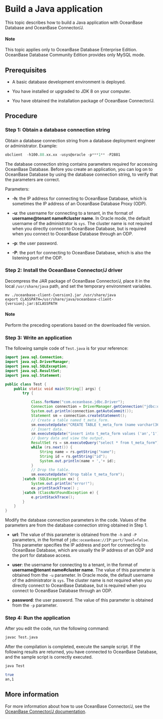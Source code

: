 # Build a Java application

This topic describes how to build a Java application with OceanBase Database and OceanBase Connector/J.

  <main id="notice" >
    <h4>Note</h4>
    <p>This topic applies only to OceanBase Database Enterprise Edition. OceanBase Database Community Edition provides only MySQL mode.</p>
  </main>

## Prerequisites

* A basic database development environment is deployed.

* You have installed or upgraded to JDK 8 on your computer.

* You have obtained the installation package of OceanBase Connector/J. <!-- In OceanBase Download Center, choose **Resources > Download > OceanBase Database > Drivers and Middleware**. In the [OceanBase Connector/J](https://www.oceanbase.com/softwarecenter-enterprise) section, click the desired version and enter related information to download the installation package of OceanBase Connector/J. -->

## Procedure

### Step 1: Obtain a database connection string

Obtain a database connection string from a database deployment engineer or administrator. Example:

```sql
obclient  -h100.88.xx.xx -usys@oracle -p***1** -P2881
```

The database connection string contains parameters required for accessing OceanBase Database. Before you create an application, you can log on to OceanBase Database by using the database connection string, to verify that the parameters are correct.

Parameters:

* **-h**: the IP address for connecting to OceanBase Database, which is sometimes the IP address of an OceanBase Database Proxy (ODP).

* **-u**: the username for connecting to a tenant, in the format of **username@tenant name#cluster name**. In Oracle mode, the default username of the administrator is `sys`. The cluster name is not required when you directly connect to OceanBase Database, but is required when you connect to OceanBase Database through an ODP.

* **-p**: the user password.

* **-P**: the port for connecting to OceanBase Database, which is also the listening port of the ODP.

### Step 2: Install the OceanBase Connector/J driver

Decompress the JAR package of OceanBase Connector/J, place it in the local `/usr/share/java` path, and set the temporary environment variables.

```shell
mv ./oceanbase-client-{version}.jar /usr/share/java
export CLASSPATH=/usr/share/java/oceanbase-client-{version}.jar:$CLASSPATH
```

<main id="notice" type='explain'>
  <h4>Note</h4>
  <p> Perform the preceding operations based on the downloaded file version.  </p>
</main>

### Step 3: Write an application

The following sample code of `Test.java` is for your reference:

```java
import java.sql.Connection;
import java.sql.DriverManager;
import java.sql.SQLException;
import java.sql.ResultSet;
import java.sql.Statement;

public class Test {
    public static void main(String[] args) {
        try {

            Class.forName("com.oceanbase.jdbc.Driver");
            Connection connection = DriverManager.getConnection("jdbc:oceanbase://172.30.xx.xx:2881/?pool=false&user=s**@oracle&password=***1**");
            System.out.println(connection.getAutoCommit());
            Statement sm = connection.createStatement();
            // Create a table named t_meta_form.
            sm.executeUpdate("CREATE TABLE t_meta_form (name varchar(36) , id int)");
            // Insert data.
            sm.executeUpdate("insert into t_meta_form values ('an','1')");
            // Query data and view the output.
            ResultSet rs = sm.executeQuery("select * from t_meta_form");
            while (rs.next()) {
                String name = rs.getString("name");
                String id = rs.getString("id");
                System.out.println(name + ','+ id);
            }
            // Drop the table.
            sm.executeUpdate("drop table t_meta_form");
        }catch (SQLException ex) {
            System.out.println("error!");
            ex.printStackTrace() ;
        }catch (ClassNotFoundException e) {
            e.printStackTrace();
        }
    }
}
```

Modify the database connection parameters in the code. Values of the parameters are from the database connection string obtained in Step 1.

* **url**: The value of this parameter is obtained from the `-h` and `-P` parameters, in the format of `jdbc:oceanbase://IP:port/?pool=false`. This parameter specifies the IP address and port for connecting to OceanBase Database, which are usually the IP address of an ODP and the port for database access.

* **user**: the username for connecting to a tenant, in the format of **username@tenant name#cluster name**. The value of this parameter is obtained from the `-u` parameter. In Oracle mode, the default username of the administrator is `sys`. The cluster name is not required when you directly connect to OceanBase Database, but is required when you connect to OceanBase Database through an ODP.

* **password**: the user password. The value of this parameter is obtained from the `-p` parameter.

### Step 4: Run the application

After you edit the code, run the following command:

```bash
javac Test.java
```

After the compilation is completed, execute the sample script. If the following results are returned, you have connected to OceanBase Database, and the sample script is correctly executed.

```bash
java Test

true
an,1
```

## More information

For more information about how to use OceanBase Connector/J, see the [OceanBase Connector/J documentation](https://en.oceanbase.com/docs/enterprise-oceanbase-connector-j-en-10000000000859583).
